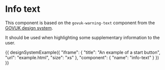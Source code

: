 # Info text

This component is based on the `govuk-warning-text` component from the [GOVUK design system](https://design-system.service.gov.uk/components/warning-text/).

It should be used when highlighting some supplementary information to the user.

{{ designSystemExample({
"iframe": {
    "title": "An example of a start button",
    "url": "example.html",
    "size": "xs"
},
"component": {
    "name": "info-text"
}
}) }}
